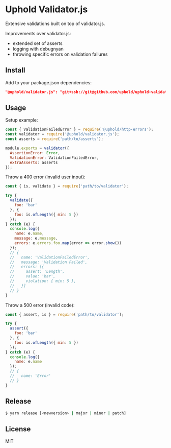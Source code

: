 # Uphold Validator.js

Extensive validations built on top of validator.js.

Improvements over validator.js:
 - extended set of asserts
 - logging with debugnyan
 - throwing specific errors on validation failures

## Install

Add to your package.json dependencies:

```json
"@uphold/validator.js": "git+ssh://git@github.com/uphold/uphold-validator.js"
```

## Usage

Setup example:

```js
const { ValidationFailedError } = require('@uphold/http-errors');
const validator = require('@uphold/validator.js');
const asserts = require('path/to/asserts');

module.exports = validator({
  AssertionError: Error,
  ValidationError: ValidationFailedError,
  extraAsserts: asserts
});
```

Throw a 400 error (invalid user input):

```js
const { is, validate } = require('path/to/validator');

try {
  validate({
    foo: 'bar'
  }, {
    foo: is.ofLength({ min: 5 })
  });
} catch (e) {
  console.log({
    name: e.name,
    message: e.message,
    errors: e.errors.foo.map(error => error.show())
  });
  // {
  //   name: 'ValidationFailedError',
  //   message: 'Validation Failed',
  //   errors: [{
  //     assert: 'Length',
  //     value: 'bar',
  //     violation: { min: 5 },
  //   }]
  // }
}
```

Throw a 500 error (invalid code):

```js
const { assert, is } = require('path/to/validator');

try {
  assert({
    foo: 'bar'
  }, {
    foo: is.ofLength({ min: 5 })
  });
} catch (e) {
  console.log({
    name: e.name
  });
  // {
  //   name: 'Error'
  // }
}
```

## Release

```sh
$ yarn release [<newversion> | major | minor | patch]
```

## License

MIT